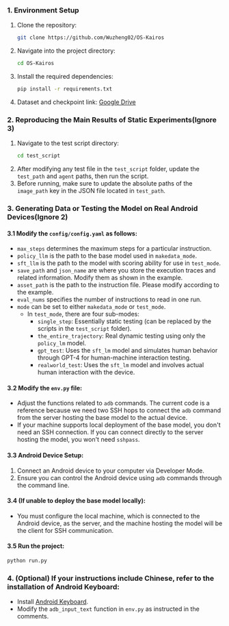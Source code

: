 ### 1. Environment Setup
1. Clone the repository:
   ```bash
   git clone https://github.com/Wuzheng02/OS-Kairos
   ```
2. Navigate into the project directory:
   ```bash
   cd OS-Kairos
   ```
3. Install the required dependencies:
   ```bash
   pip install -r requirements.txt
   ```
4. Dataset and checkpoint link: [Google Drive](https://drive.google.com/drive/folders/1LPmzxVPE7JAhRjaKjfe8qLA_d8M0RUgG?usp=drive_link)

### 2. Reproducing the Main Results of Static Experiments(Ignore 3)
1. Navigate to the test script directory:
   ```bash
   cd test_script
   ```
2. After modifying any test file in the `test_script` folder, update the `test_path` and `agent` paths, then run the script.
3. Before running, make sure to update the absolute paths of the `image_path` key in the JSON file located in `test_path`.

### 3. Generating Data or Testing the Model on Real Android Devices(Ignore 2)
#### 3.1 Modify the `config/config.yaml` as follows:
- `max_steps` determines the maximum steps for a particular instruction.
- `policy_llm` is the path to the base model used in `makedata_mode`.
- `sft_llm` is the path to the model with scoring ability for use in `test_mode`.
- `save_path` and `json_name` are where you store the execution traces and related information. Modify them as shown in the example.
- `asset_path` is the path to the instruction file. Please modify according to the example.
- `eval_nums` specifies the number of instructions to read in one run.
- `mode` can be set to either `makedata_mode` or `test_mode`. 
  - In `test_mode`, there are four sub-modes:
    - `single_step`: Essentially static testing (can be replaced by the scripts in the `test_script` folder).
    - `the_entire_trajectory`: Real dynamic testing using only the `policy_lm` model.
    - `gpt_test`: Uses the `sft_lm` model and simulates human behavior through GPT-4 for human-machine interaction testing.
    - `realworld_test`: Uses the `sft_lm` model and involves actual human interaction with the device.

#### 3.2 Modify the `env.py` file:
- Adjust the functions related to `adb` commands. The current code is a reference because we need two SSH hops to connect the `adb` command from the server hosting the base model to the actual device. 
- If your machine supports local deployment of the base model, you don't need an SSH connection. If you can connect directly to the server hosting the model, you won't need `sshpass`.

#### 3.3 Android Device Setup:
1. Connect an Android device to your computer via Developer Mode.
2. Ensure you can control the Android device using `adb` commands through the command line.

#### 3.4 (If unable to deploy the base model locally):
- You must configure the local machine, which is connected to the Android device, as the server, and the machine hosting the model will be the client for SSH communication.

#### 3.5 Run the project:
   ```bash
   python run.py
   ```

### 4. (Optional) If your instructions include Chinese, refer to the installation of Android Keyboard:
- Install [Android Keyboard](https://github.com/senzhk/ADBKeyBoard).
- Modify the `adb_input_text` function in `env.py` as instructed in the comments.
